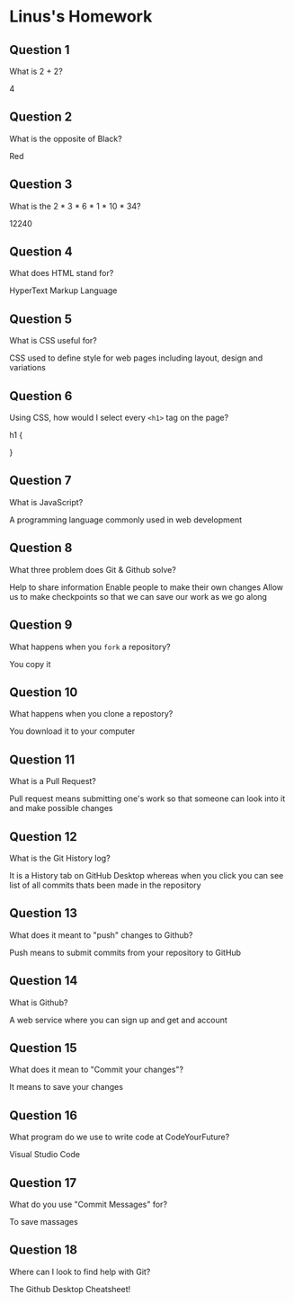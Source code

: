 # Linus's Homework

## Question 1

What is 2 + 2?

4

## Question 2

What is the opposite of Black?

Red

## Question 3

What is the  2 * 3 * 6 * 1 * 10 * 34?

12240

## Question 4 

What does HTML stand for?

HyperText Markup Language

## Question 5

What is CSS useful for?

CSS used to define style for web pages including layout, design and variations

## Question 6

Using CSS, how would I select every `<h1>` tag on the page?

h1 {

}

## Question 7

What is JavaScript?

A programming language commonly used in web development

## Question 8

What three problem does Git & Github solve?

Help to share information
Enable people to make their own changes
Allow us to make checkpoints so that we can save our work as we go along

## Question 9

What happens when you `fork` a repository?

You copy it

## Question 10 

What happens when you clone a repostory?

You download it to your computer

## Question 11

What is a Pull Request?

Pull request means submitting one's work so that someone can look into it and make possible changes

## Question 12

What is the Git History log?

It is a History tab on GitHub Desktop whereas when you click you can see list of all commits thats been made in the repository

## Question 13

What does it meant to "push" changes to Github?

Push means to submit commits from your repository to GitHub 

## Question 14

What is Github?

A web service where you can sign up and get and account

## Question 15

What does it mean to "Commit your changes"?

It means to save your changes

## Question 16

What program do we use to write code at CodeYourFuture?

Visual Studio Code

## Question 17

What do you use "Commit Messages" for?

To save massages

## Question 18

Where can I look to find help with Git?

The Github Desktop Cheatsheet!
